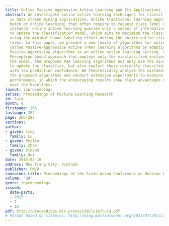 ```yaml
---
title: Online Passive Aggressive Active Learning and Its Applications
abstract: We investigate online active learning techniques for classification tasks
  in data stream mining applications. Unlike traditional learning approaches (either
  batch or online learning) that often require to request class label of each incoming
  instance, online active learning queries only a subset of informative incoming instances
  to update the classification model, which aims to maximize the classification performance
  using the minimal human labeling effort during the entire online stream data mining
  tasks. In this paper, we present a new family of algorithms for online active learning
  called Passive-Aggressive Active (PAA) learning algorithms by adapting the popular
  Passive-Aggressive algorithms in an online active learning setting. Unlike the conventional
  Perceptron-based approach that employs only the misclassified instances for updating
  the model, the proposed PAA learning algorithms not only use the misclassified instances
  to update the classifier, but also exploit those correctly classified examples yet
  with low prediction confidence. We theoretically analyze the mistakes bounds of
  the proposed algorithms and conduct extensive experiments to examine their empirical
  performance, in which the encouraging results show clear advantages of our algorithms
  over the baselines.
layout: inproceedings
series: Proceedings of Machine Learning Research
id: lu14
month: 0
firstpage: 266
lastpage: 282
page: 266-282
sections: 
author:
- given: Jing
  family: Lu
- given: Peilin
  family: Zhao
- given: Steven
  family: Hoi
date: 2015-02-16
address: Nha Trang City, Vietnam
publisher: PMLR
container-title: Proceedings of the Sixth Asian Conference on Machine Learning
volume: '39'
genre: inproceedings
issued:
  date-parts:
  - 2015
  - 2
  - 16
pdf: http://proceedings.mlr.press/v39/lu14/lu14.pdf
# Format based on citeproc: http://blog.martinfenner.org/2013/07/30/citeproc-yaml-for-bibliographies/
---
```

